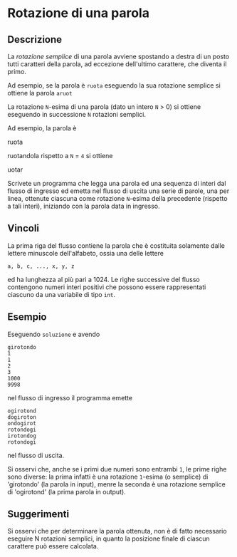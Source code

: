 Rotazione di una parola
=======================

Descrizione
-----------

La *rotazione semplice* di una parola avviene spostando a destra di un posto
tutti caratteri della parola, ad eccezione dell'ultimo carattere, che diventa il
primo.

Ad esempio, se la parola è `ruota` eseguendo la sua rotazione semplice si
ottiene la parola `aruot`

La rotazione `N`-esima di una parola (dato un intero `N` > 0) si ottiene
eseguendo in successione `N` rotazioni semplici.

Ad esempio, la parola è

  ruota

ruotandola rispetto a `N` = `4` si ottiene

  uotar

Scrivete un programma che legga una parola ed una sequenza di interi dal flusso
di ingresso ed emetta nel flusso di uscita una serie di parole, una per linea,
ottenute ciascuna come rotazione `N`-esima della precedente (rispetto a tali
interi), iniziando con la parola data in ingresso.


Vincoli
-------

La prima riga del flusso contiene la parola che è costituita solamente dalle
lettere minuscole dell'alfabeto, ossia una delle lettere

    a, b, c, ..., x, y, z

ed ha lunghezza al più pari a 1024. Le righe successive del flusso contengono
numeri interi positivi che possono essere rappresentati ciascuno da una
variabile di tipo `int`.


Esempio
-------

Eseguendo `soluzione` e avendo

    girotondo
    1
    1
    2
    3
    1000
    9998

nel flusso di ingresso il programma emette

    ogirotond
    dogiroton
    ondogirot
    rotondogi
    irotondog
    rotondogi

nel flusso di uscita.

Si osservi che, anche se i primi due numeri sono entrambi `1`, le prime righe
sono diverse: la prima infatti è una rotazione `1`-esima (o semplice) di
'girotondo' (la parola in input), menre la seconda è una rotazione semplice di
'ogirotond' (la prima parola in output).


Suggerimenti
------------

Si osservi che per determinare la parola ottenuta, non è di fatto necessario
eseguire N rotazioni semplici, in quanto la posizione finale di ciascun
carattere può essere calcolata.
